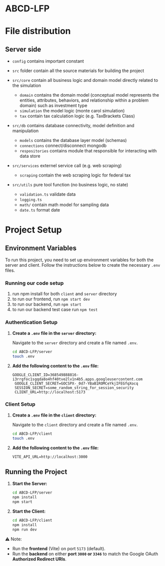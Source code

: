 # ABCD-LFP


# File distribution


## Server side

- `config` contains important constant

- `src` folder contain all the source materials for building the project

- `src/core` contain all business logic and domain model directly related to the simulation
    - `domain` contains the domain model (conceptual model represents the entities, attributes, behaviors, and relationship within a problem domain) such as investment type
    - `simulation` the model logic (monte carol simulation)
    - `tax` contain  tax calculation logic (e.g. TaxBrackets Class)

- `src/db` contains database connectivity, model definition and manipulation
    - `models` contains the database layer model (schemas)
    - `connections` connect/disconnect mongodb
    - `respositories` contains module that responsible for interacting with data store

- `src/services` externel service call (e.g. web scraping)
    - `scraping` contain the web scraping logic for federal tax

-  `src/utils` pure tool function (no business logic, no state)
    - `validation.ts` validate data
    - `logging.ts`
    - `math/` contain math model for sampling data
    - `date.ts` format date

# Project Setup

## Environment Variables

To run this project, you need to set up environment variables for both the server and client. Follow the instructions below to create the necessary `.env` files.


### Running our code setup
1. run npm install for both `client` and `server` directory
2. to run our frontend, run `npm start dev`
3. to run our backend, run `npm start`
4. to run our backend test case run `npm test`

### Authentication Setup

1. **Create a `.env` file in the `server` directory:**

   Navigate to the `server` directory and create a file named `.env`.

   ```bash
   cd ABCD-LFP/server
   touch .env
   ```

2. **Add the following content to the `.env` file:**

   ```plaintext
   GOOGLE_CLIENT_ID=368549888816-i3rrgfoc1sgqda8o4hf40tve2lv1n4b5.apps.googleusercontent.com
    GOOGLE_CLIENT_SECRET=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
    SESSION_SECRET=some_random_string_for_session_security
    CLIENT_URL=http://localhost:5173

   ```


### Client Setup

1. **Create a `.env` file in the `client` directory:**

   Navigate to the `client` directory and create a file named `.env`.

   ```bash
   cd ABCD-LFP/client
   touch .env
   ```

2. **Add the following content to the `.env` file:**

   ```plaintext
   VITE_API_URL=http://localhost:3000
   ```

## Running the Project

1. **Start the Server:**

   ```bash
   cd ABCD-LFP/server
   npm install
   npm start
   ```

2. **Start the Client:**

   ```bash
   cd ABCD-LFP/client
   npm install
   npm run dev
   ```
⚠️ Note:
- Run the **frontend** (Vite) on port `5173` (default).
- Run the **backend** on either **port `3000` or `3346`** to match the Google OAuth **Authorized Redirect URIs**.

